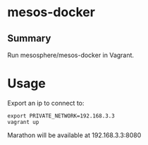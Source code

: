 # mesos-docker

## Summary

Run mesosphere/mesos-docker in Vagrant.


# Usage

Export an ip to connect to:

```
export PRIVATE_NETWORK=192.168.3.3
vagrant up
```

Marathon will be available at 192.168.3.3:8080
